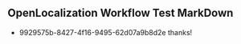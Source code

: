 ## OpenLocalization Workflow Test MarkDown
* 9929575b-8427-4f16-9495-62d07a9b8d2e thanks!

<!--HONumber=Aug16_HO4-->


